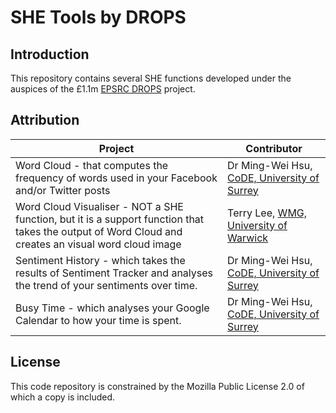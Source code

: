 SHE Tools by DROPS
==================================

Introduction
------------

This repository contains several SHE functions developed under the auspices of the £1.1m [EPSRC DROPS](https://www.hat-lab.org/programs/2018/7/26/drops-project) project.

Attribution
------------
Project | Contributor
--|--
Word Cloud - that computes the frequency of words used in your Facebook and/or Twitter posts | Dr Ming-Wei Hsu, [CoDE, University of Surrey](https://www.surrey.ac.uk/centre-digital-economy)
Word Cloud Visualiser - NOT a SHE function, but it is a support function that takes the output of Word Cloud and creates an visual word cloud image | Terry Lee, [WMG, University of Warwick](https://warwick.ac.uk/fac/sci/wmg/)
Sentiment History - which takes the results of Sentiment Tracker and analyses the trend of your sentiments over time. | Dr Ming-Wei Hsu, [CoDE, University of Surrey](https://www.surrey.ac.uk/centre-digital-economy)
Busy Time - which analyses your Google Calendar to how your time is spent. | Dr Ming-Wei Hsu, [CoDE, University of Surrey](https://www.surrey.ac.uk/centre-digital-economy)



License
-------
This code repository is constrained by the Mozilla Public License 2.0 of which a copy is included.